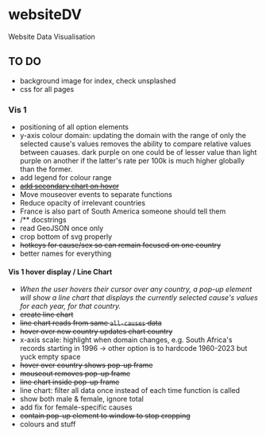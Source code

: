 # websiteDV
Website Data Visualisation 

## TO DO
- background image for index, check unsplashed
- css for all pages
### Vis 1
- positioning of all option elements
- y-axis colour domain: updating the domain with the range of only the selected cause's values removes the ability to compare relative values between cauases. dark purple on one could be of lesser value than light purple on another if the latter's rate per 100k is much higher globally than the former.
- add legend for colour range
- ~~[add secondary chart on hover](#vis-1-hover-display--line-chart)~~
- Move mouseover events to separate functions
- Reduce opacity of irrelevant countries
- France is also part of South America someone should tell them
- /** docstrings
- read GeoJSON once only
- crop bottom of svg properly
- ~~hotkeys for cause/sex so can remain focused on one country~~
- better names for everything
#### Vis 1 hover display / Line Chart
- _When the user hovers their cursor over any country, a pop-up element will show a line chart that displays the currently selected cause's values for each year, for that country._
- ~~create line chart~~
- ~~line chart reads from same `all-causes` data~~
- ~~hover over new country updates chart country~~
- x-axis scale: highlight when domain changes, e.g. South Africa's records starting in 1996 -> other option is to hardcode 1960-2023 but yuck empty space
- ~~hover over country shows pop-up frame~~
- ~~mouseout removes pop-up frame~~
- ~~line chart inside pop-up frame~~
- line chart: filter all data once instead of each time function is called
- show both male & female, ignore total
- add fix for female-specific causes
- ~~contain pop-up element to window to stop cropping~~
- colours and stuff
